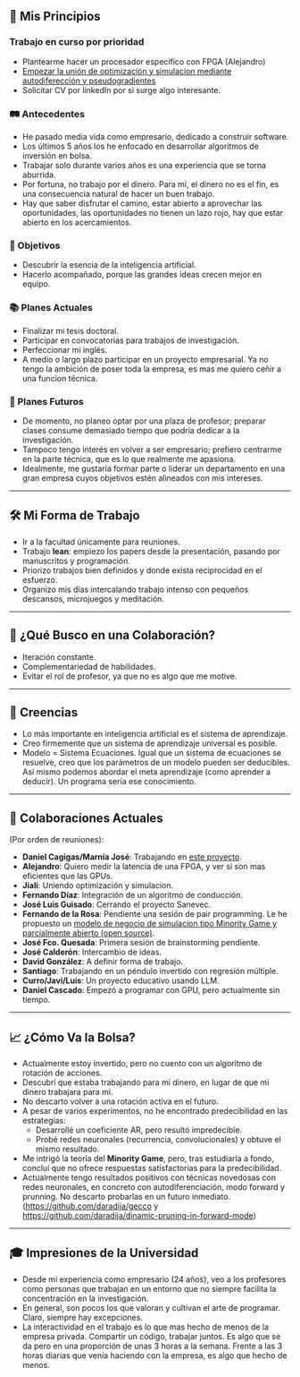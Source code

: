 ## 🌟 Mis Principios  

### Trabajo en curso por prioridad
- Plantearme hacer un procesador especifico con FPGA (Alejandro)
- [Empezar la unión de optimización y simulacion mediante autodiferección y pseudogradientes](https://github.com/daradija/jiali25/)
- Solicitar CV por linkedIn por si surge algo interesante.

### 🛤️ Antecedentes  
- He pasado media vida como empresario, dedicado a construir software.  
- Los últimos 5 años los he enfocado en desarrollar algoritmos de inversión en bolsa.  
- Trabajar solo durante varios años es una experiencia que se torna aburrida.  
- Por fortuna, no trabajo por el dinero. Para mí, el dinero no es el fin, es una consecuencia natural de hacer un buen trabajo.
- Hay que saber disfrutar el camino, estar abierto a aprovechar las oportunidades, las oportunidades no tienen un lazo rojo, hay que estar abierto en los acercamientos.

### 🎯 Objetivos  
- Descubrir la esencia de la inteligencia artificial.  
- Hacerlo acompañado, porque las grandes ideas crecen mejor en equipo.  

### 📚 Planes Actuales  
- Finalizar mi tesis doctoral.  
- Participar en convocatorias para trabajos de investigación.  
- Perfeccionar mi inglés.
- A medio o largo plazo participar en un proyecto empresarial. Ya no tengo la ambición de poser toda la empresa, es mas me quiero ceñir a una funcion técnica. 

### 🔮 Planes Futuros  
- De momento, no planeo optar por una plaza de profesor; preparar clases consume demasiado tiempo que podría dedicar a la investigación.  
- Tampoco tengo interés en volver a ser empresario; prefiero centrarme en la parte técnica, que es lo que realmente me apasiona.  
- Idealmente, me gustaría formar parte o liderar un departamento en una gran empresa cuyos objetivos estén alineados con mis intereses.  

---

## 🛠️ Mi Forma de Trabajo  
- Ir a la facultad únicamente para reuniones.  
- Trabajo **lean**: empiezo los papers desde la presentación, pasando por manuscritos y programación.  
- Priorizo trabajos bien definidos y donde exista reciprocidad en el esfuerzo.  
- Organizo mis días intercalando trabajo intenso con pequeños descansos, microjuegos y meditación.  

---

## 🤝 ¿Qué Busco en una Colaboración?  
- Iteración constante.  
- Complementariedad de habilidades.  
- Evitar el rol de profesor, ya que no es algo que me motive.  

---

## 💭 Creencias  
- Lo más importante en inteligencia artificial es el sistema de aprendizaje.  
- Creo firmemente que un sistema de aprendizaje universal es posible.
- Modelo = Sistema Ecuaciones. Igual que un sistema de ecuaciones se resuelve, creo que los parámetros de un modelo pueden ser deducibles. Así mismo podemos abordar el meta aprendizaje (como aprender a deducir). Un programa sería ese conocimiento.   

---

## 🔗 Colaboraciones Actuales  
(Por orden de reuniones):  
- **Daniel Cagigas/Marnía José**: Trabajando en [este proyecto](https://github.com/daradija/gecco).
- **Alejandro**: Quiero medir la latencia de una FPGA, y ver si son mas eficientes que las GPUs.
- **Jiali**: Uniendo optimización y simulacion.
- **Fernando Díaz**: Integración de un algoritmo de conducción.  
- **José Luis Guisado**: Cerrando el proyecto Sanevec.  
- **Fernando de la Rosa**: Pendiente una sesión de pair programming. Le he propuesto un [modelo de negocio de simulacion tipo Minority Game y parcialmente abierto (open source)](https://github.com/daradija/rosrag).  
- **José Fco. Quesada**: Primera sesión de brainstorming pendiente.  
- **José Calderón**: Intercambio de ideas.  
- **David González**: A definir forma de trabajo.  
- **Santiago**: Trabajando en un péndulo invertido con regresión múltiple.  
- **Curro/Javi/Luis**: Un proyecto educativo usando LLM.
- **Daniel Cascado**: Empezó a programar con GPU, pero actualmente sin tiempo.  

---

## 📈 ¿Cómo Va la Bolsa?  
- Actualmente estoy invertido, pero no cuento con un algoritmo de rotación de acciones.  
- Descubrí que estaba trabajando para mi dinero, en lugar de que mi dinero trabajara para mí.  
- No descarto volver a una rotación activa en el futuro.  
- A pesar de varios experimentos, no he encontrado predecibilidad en las estrategias:  
  - Desarrollé un coeficiente AR, pero resultó impredecible.  
  - Probé redes neuronales (recurrencia, convolucionales) y obtuve el mismo resultado.  
- Me intrigó la teoría del **Minority Game**, pero, tras estudiarla a fondo, concluí que no ofrece respuestas satisfactorias para la predecibilidad.
- Actualmente tengo resultados positivos con técnicas novedosas con redes neuronales, en concreto con autodiferenciación, modo forward y prunning. No descarto probarlas en un futuro inmediato. (https://github.com/daradija/gecco y https://github.com/daradija/dinamic-pruning-in-forward-mode)

---

## 🎓 Impresiones de la Universidad  
- Desde mi experiencia como empresario (24 años), veo a los profesores como personas que trabajan en un entorno que no siempre facilita la concentración en la investigación.  
- En general, son pocos los que valoran y cultivan el arte de programar. Claro, siempre hay excepciones.
- La interactividad en el trabajo es lo que mas hecho de menos de la empresa privada. Compartir un código, trabajar juntos. Es algo que se da pero en una proporción de unas 3 horas a la semana. Frente a las 3 horas diarias que venía haciendo con la empresa, es algo que hecho de menos.  
